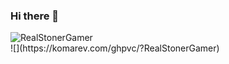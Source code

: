 ### Hi there 👋
 <div align="left"><img src="https://komarev.com/ghpvc/?username=RealStonerGamer&label=Profile%20views&color=blue&style=plastic" alt="RealStonerGamer" /></div>
![](https://komarev.com/ghpvc/?RealStonerGamer)

<!--
**RealStonerGamer/RealStonerGamer** is a ✨ _special_ ✨ repository because its `README.md` (this file) appears on your GitHub profile.

Here are some ideas to get you started:

- 🔭 I’m currently working on ...
- 🌱 I’m currently learning ...
- 👯 I’m looking to collaborate on ...
- 🤔 I’m looking for help with ...
- 💬 Ask me about ...
- 📫 How to reach me: ...
- 😄 Pronouns: ...
- ⚡ Fun fact: ...
-->
